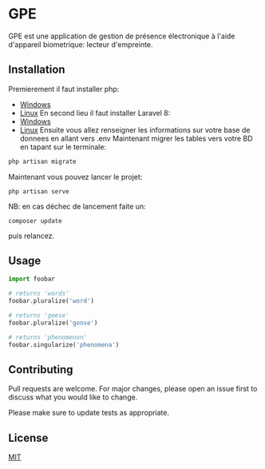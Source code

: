 # GPE

GPE est une application de gestion de présence électronique à l'aide d'appareil biometrique: lecteur d'empreinte.
## Installation

Premierement il faut installer php:
- [Windows](https://grafikart.fr/tutoriels/windows-php-mysql-901#:~:text=L'installation%20de%20PHP%20est,la%20version%20Non%20Thread%20Safe)
- [Linux](https://doc.ubuntu-fr.org/php#:~:text=Il%20existe%204%20mani%C3%A8res%20d,fpm%20pour%20FastCGI%20Process%20Manager)
En second lieu il faut installer Laravel 8:
- [Windows](https://laratutorials.com/install-composer-windows-10-xampp/)
- [Linux](https://ubunlog.com/fr/laravel-framework-php-ubuntu/#:~:text=Pour%20installer%20Laravel%2C%20nous%20irons,%2F%20Var%20%2F%20www%20%2F%20html.&text=La%20commande%20ci%2Ddessus%20cr%C3%A9era,avec%20l'installation%20de%20Laravel.)
Ensuite vous allez renseigner les informations sur votre base de donnees en allant vers .env
Maintenant migrer les tables vers votre BD en tapant sur le terminale:

```php migrate
php artisan migrate
```
Maintenant vous pouvez lancer le projet:
```
php artisan serve
```
NB: en cas déchec de lancement faite un:
```
composer update
```
puis relancez.

## Usage

```python
import foobar

# returns 'words'
foobar.pluralize('word')

# returns 'geese'
foobar.pluralize('goose')

# returns 'phenomenon'
foobar.singularize('phenomena')
```

## Contributing
Pull requests are welcome. For major changes, please open an issue first to discuss what you would like to change.

Please make sure to update tests as appropriate.

## License
[MIT](https://choosealicense.com/licenses/mit/)
